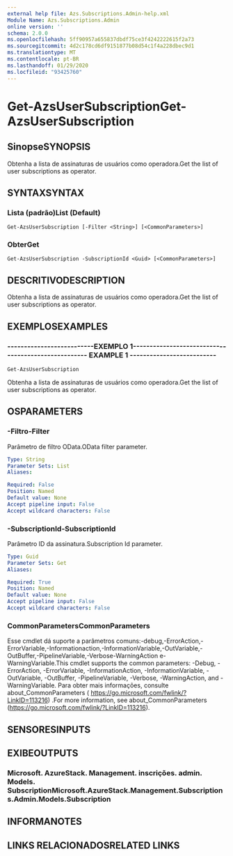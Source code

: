 ```yaml
---
external help file: Azs.Subscriptions.Admin-help.xml
Module Name: Azs.Subscriptions.Admin
online version: ''
schema: 2.0.0
ms.openlocfilehash: 5ff90957a655837dbdf75ce3f4242222615f2a73
ms.sourcegitcommit: 4d2c178cd6df9151877b08d54c1f4a228dbec9d1
ms.translationtype: MT
ms.contentlocale: pt-BR
ms.lasthandoff: 01/29/2020
ms.locfileid: "93425760"
---
```

# <span data-ttu-id="0df26-101">Get-AzsUserSubscription</span><span class="sxs-lookup"><span data-stu-id="0df26-101">Get-AzsUserSubscription</span></span>

## <span data-ttu-id="0df26-102">Sinopse</span><span class="sxs-lookup"><span data-stu-id="0df26-102">SYNOPSIS</span></span>
<span data-ttu-id="0df26-103">Obtenha a lista de assinaturas de usuários como operadora.</span><span class="sxs-lookup"><span data-stu-id="0df26-103">Get the list of user subscriptions as operator.</span></span>

## <span data-ttu-id="0df26-104">SYNTAX</span><span class="sxs-lookup"><span data-stu-id="0df26-104">SYNTAX</span></span>

### <span data-ttu-id="0df26-105">Lista (padrão)</span><span class="sxs-lookup"><span data-stu-id="0df26-105">List (Default)</span></span>
```
Get-AzsUserSubscription [-Filter <String>] [<CommonParameters>]
```

### <span data-ttu-id="0df26-106">Obter</span><span class="sxs-lookup"><span data-stu-id="0df26-106">Get</span></span>
```
Get-AzsUserSubscription -SubscriptionId <Guid> [<CommonParameters>]
```

## <span data-ttu-id="0df26-107">DESCRITIVO</span><span class="sxs-lookup"><span data-stu-id="0df26-107">DESCRIPTION</span></span>
<span data-ttu-id="0df26-108">Obtenha a lista de assinaturas de usuários como operadora.</span><span class="sxs-lookup"><span data-stu-id="0df26-108">Get the list of user subscriptions as operator.</span></span>

## <span data-ttu-id="0df26-109">EXEMPLOS</span><span class="sxs-lookup"><span data-stu-id="0df26-109">EXAMPLES</span></span>

### <span data-ttu-id="0df26-110">--------------------------EXEMPLO 1--------------------------</span><span class="sxs-lookup"><span data-stu-id="0df26-110">-------------------------- EXAMPLE 1 --------------------------</span></span>
```
Get-AzsUserSubscription
```

<span data-ttu-id="0df26-111">Obtenha a lista de assinaturas de usuários como operadora.</span><span class="sxs-lookup"><span data-stu-id="0df26-111">Get the list of user subscriptions as operator.</span></span>

## <span data-ttu-id="0df26-112">OS</span><span class="sxs-lookup"><span data-stu-id="0df26-112">PARAMETERS</span></span>

### <span data-ttu-id="0df26-113">-Filtro</span><span class="sxs-lookup"><span data-stu-id="0df26-113">-Filter</span></span>
<span data-ttu-id="0df26-114">Parâmetro de filtro OData.</span><span class="sxs-lookup"><span data-stu-id="0df26-114">OData filter parameter.</span></span>

```yaml
Type: String
Parameter Sets: List
Aliases:

Required: False
Position: Named
Default value: None
Accept pipeline input: False
Accept wildcard characters: False
```

### <span data-ttu-id="0df26-115">-SubscriptionId</span><span class="sxs-lookup"><span data-stu-id="0df26-115">-SubscriptionId</span></span>
<span data-ttu-id="0df26-116">Parâmetro ID da assinatura.</span><span class="sxs-lookup"><span data-stu-id="0df26-116">Subscription Id parameter.</span></span>

```yaml
Type: Guid
Parameter Sets: Get
Aliases:

Required: True
Position: Named
Default value: None
Accept pipeline input: False
Accept wildcard characters: False
```

### <span data-ttu-id="0df26-117">CommonParameters</span><span class="sxs-lookup"><span data-stu-id="0df26-117">CommonParameters</span></span>
<span data-ttu-id="0df26-118">Esse cmdlet dá suporte a parâmetros comuns:-debug,-ErrorAction,-ErrorVariable,-Informationaction,-InformationVariable,-OutVariable,-OutBuffer,-PipelineVariable,-Verbose-WarningAction e-WarningVariable.</span><span class="sxs-lookup"><span data-stu-id="0df26-118">This cmdlet supports the common parameters: -Debug, -ErrorAction, -ErrorVariable, -InformationAction, -InformationVariable, -OutVariable, -OutBuffer, -PipelineVariable, -Verbose, -WarningAction, and -WarningVariable.</span></span> <span data-ttu-id="0df26-119">Para obter mais informações, consulte about_CommonParameters ( https://go.microsoft.com/fwlink/?LinkID=113216) .</span><span class="sxs-lookup"><span data-stu-id="0df26-119">For more information, see about_CommonParameters (https://go.microsoft.com/fwlink/?LinkID=113216).</span></span>

## <span data-ttu-id="0df26-120">SENSORES</span><span class="sxs-lookup"><span data-stu-id="0df26-120">INPUTS</span></span>

## <span data-ttu-id="0df26-121">EXIBE</span><span class="sxs-lookup"><span data-stu-id="0df26-121">OUTPUTS</span></span>

### <span data-ttu-id="0df26-122">Microsoft. AzureStack. Management. inscrições. admin. Models. Subscription</span><span class="sxs-lookup"><span data-stu-id="0df26-122">Microsoft.AzureStack.Management.Subscriptions.Admin.Models.Subscription</span></span>

## <span data-ttu-id="0df26-123">INFORMA</span><span class="sxs-lookup"><span data-stu-id="0df26-123">NOTES</span></span>

## <span data-ttu-id="0df26-124">LINKS RELACIONADOS</span><span class="sxs-lookup"><span data-stu-id="0df26-124">RELATED LINKS</span></span>

